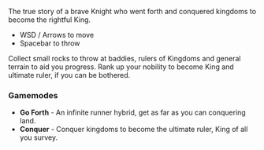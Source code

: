 The true story of a brave Knight who went forth and conquered kingdoms to become the rightful King.

- WSD / Arrows to move
- Spacebar to throw

Collect small rocks to throw at baddies, rulers of Kingdoms and general terrain to aid you progress. Rank up your nobility to become King and ultimate ruler, if you can be bothered. 

### Gamemodes
- **Go Forth** - An infinite runner hybrid, get as far as you can conquering land.
- **Conquer** - Conquer kingdoms to become the ultimate ruler, King of all you survey.